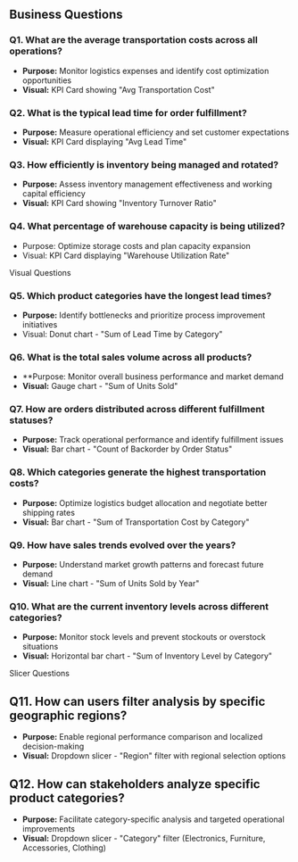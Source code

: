## Business Questions

### Q1. What are the average transportation costs across all operations?
- **Purpose:** Monitor logistics expenses and identify cost optimization opportunities
- **Visual:** KPI Card showing "Avg Transportation Cost"

### Q2. What is the typical lead time for order fulfillment?
- **Purpose:** Measure operational efficiency and set customer expectations
- **Visual:** KPI Card displaying "Avg Lead Time"

### Q3. How efficiently is inventory being managed and rotated?
- **Purpose:** Assess inventory management effectiveness and working capital efficiency
- **Visual:** KPI Card showing "Inventory Turnover Ratio"

### Q4. What percentage of warehouse capacity is being utilized?
- Purpose: Optimize storage costs and plan capacity expansion
- Visual: KPI Card displaying "Warehouse Utilization Rate"

Visual Questions

### Q5. Which product categories have the longest lead times?
- **Purpose:** Identify bottlenecks and prioritize process improvement initiatives
- Visual: Donut chart - "Sum of Lead Time by Category"

### Q6. What is the total sales volume across all products?
- **Purpose: Monitor overall business performance and market demand
- **Visual:** Gauge chart - "Sum of Units Sold"

### Q7. How are orders distributed across different fulfillment statuses?
- **Purpose:** Track operational performance and identify fulfillment issues
- **Visual:** Bar chart - "Count of Backorder by Order Status"

### Q8. Which categories generate the highest transportation costs?
- **Purpose:** Optimize logistics budget allocation and negotiate better shipping rates
- **Visual:** Bar chart - "Sum of Transportation Cost by Category"

### Q9. How have sales trends evolved over the years?
- **Purpose:** Understand market growth patterns and forecast future demand
- **Visual:** Line chart - "Sum of Units Sold by Year"

### Q10. What are the current inventory levels across different categories?
- **Purpose:** Monitor stock levels and prevent stockouts or overstock situations
- **Visual:** Horizontal bar chart - "Sum of Inventory Level by Category"

Slicer Questions

## Q11. How can users filter analysis by specific geographic regions?
- **Purpose:** Enable regional performance comparison and localized decision-making
- **Visual:** Dropdown slicer - "Region" filter with regional selection options

## Q12. How can stakeholders analyze specific product categories?
- **Purpose:** Facilitate category-specific analysis and targeted operational improvements
- **Visual:** Dropdown slicer - "Category" filter (Electronics, Furniture, Accessories, Clothing)
